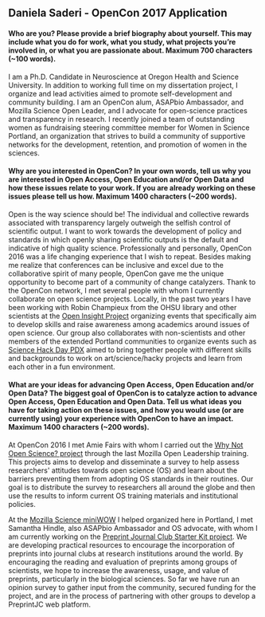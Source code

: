 ## Daniela Saderi - OpenCon 2017 Application

#### Who are you? Please provide a brief biography about yourself. This may include what you do for work, what you study, what projects you’re involved in, or what you are passionate about. Maximum 700 characters (~100 words).
I am a Ph.D. Candidate in Neuroscience at Oregon Health and Science University. In addition to working full time on my dissertation 
project, I organize and lead activities aimed to promote self-development and community building. I am an OpenCon alum, ASAPbio Ambassador, 
and Mozilla Science Open Leader, and I advocate for open-science practices and transparency in research. I recently joined a team of 
outstanding women as fundraising steering committee member for Women in Science Portland, an organization that strives to build a community 
of supportive networks for the development, retention, and promotion of women in the sciences.

#### Why are you interested in OpenCon? In your own words, tell us why you are interested in Open Access, Open Education and/or Open Data and how these issues relate to your work. If you are already working on these issues please tell us how. Maximum 1400 characters (~200 words).
 
Open is the way science should be! The individual and collective rewards associated with transparency largely outweigh the selfish control 
of scientific output. I want to work towards the development of policy and standards in which openly sharing scientific outputs is the 
default and indicative of high quality science. 
Professionally and personally, OpenCon 2016 was a life changing experience that I wish to repeat. Besides making me realize that 
conferences can be inclusive and excel due to the collaborative spirit of many people, OpenCon gave me the unique opportunity to become 
part of a community of change catalyzers. Thank to the OpenCon network, I met several people with whom I currently collaborate on open 
science projects.
Locally, in the past two years I have been working with Robin Champieux from the OHSU library and other scientists at the [Open Insight 
Project](http://openinsightpdx.com/) organizing events that specifically aim to develop skills and raise awareness among academics around 
issues of open science. Our group also collaborates with non-scientists and other members of the extended Portland communities to organize 
events such as [Science Hack Day PDX](http://portland.sciencehackday.org/) aimed to bring together people with different skills and 
backgrounds to work on art/science/hacky projects and learn from each other in a fun environment. 

#### What are your ideas for advancing Open Access, Open Education and/or Open Data? The biggest goal of OpenCon is to catalyze action to advance Open Access, Open Education and Open Data. Tell us what ideas you have for taking action on these issues, and how you would use (or are currently using) your experience with OpenCon to have an impact. Maximum 1400 characters (~200 words).
At OpenCon 2016 I met Amie Fairs with whom I carried out the [Why Not Open Science? project](https://github.com/dasaderi/WhyNotOpenScience) 
through the last Mozilla Open Leadership training. This projects aims to develop and disseminate a survey to help assess researchers' 
attitudes towards open science (OS) and learn about the barriers preventing them from adopting OS standards in their routines. 
Our goal is to distribute the survey to researchers all around the globe and then use the results to inform current OS training materials 
and institutional policies.

At the [Mozilla Science miniWOW](https://daniellecrobinson.github.io/mini-wow-pdx/) I helped organized here in Portland, I met Samantha 
Hindle, also ASAPbio Ambassador and OS advocate, with whom I am currently working on the 
[Preprint Journal Club Starter Kit project](https://github.com/SamanthaHindle/preprint_JournalClub). We are developing practical 
resources to encourage the incorporation of preprints into journal clubs at research institutions around the world. By encouraging 
the reading and evaluation of preprints among groups of scientists, we hope to increase the awareness, usage, and value of preprints, 
particularly in the biological sciences. So far we have run an opinion survey to gather input from the community, secured funding for 
the project, and are in the process of partnering with other groups to develop a PreprintJC web platform.
